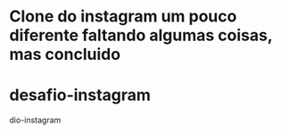 # Clone do instagram um pouco diferente faltando algumas coisas, mas concluido 
# desafio-instagram
dio-instagram

